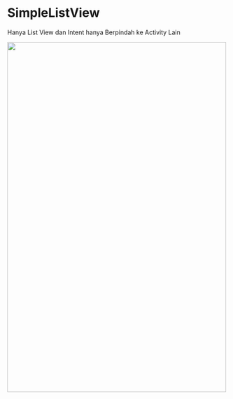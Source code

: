 # SimpleListView
Hanya List View dan Intent hanya Berpindah ke Activity Lain

<img src="https://github.com/moeslimdecoded/SimpleListView/blob/0349a792048d040ba23683c48f18af5fed958b3e/Screenshot_1506334926.png" width="500" height="800" />
